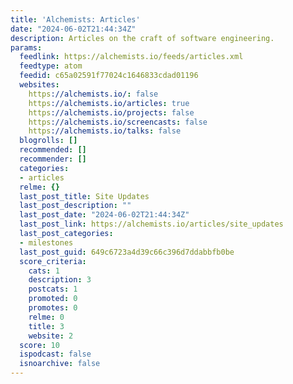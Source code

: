 ```yaml
---
title: 'Alchemists: Articles'
date: "2024-06-02T21:44:34Z"
description: Articles on the craft of software engineering.
params:
  feedlink: https://alchemists.io/feeds/articles.xml
  feedtype: atom
  feedid: c65a02591f77024c1646833cdad01196
  websites:
    https://alchemists.io/: false
    https://alchemists.io/articles: true
    https://alchemists.io/projects: false
    https://alchemists.io/screencasts: false
    https://alchemists.io/talks: false
  blogrolls: []
  recommended: []
  recommender: []
  categories:
  - articles
  relme: {}
  last_post_title: Site Updates
  last_post_description: ""
  last_post_date: "2024-06-02T21:44:34Z"
  last_post_link: https://alchemists.io/articles/site_updates
  last_post_categories:
  - milestones
  last_post_guid: 649c6723a4d39c66c396d7ddabbfb0be
  score_criteria:
    cats: 1
    description: 3
    postcats: 1
    promoted: 0
    promotes: 0
    relme: 0
    title: 3
    website: 2
  score: 10
  ispodcast: false
  isnoarchive: false
---
```

